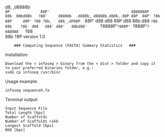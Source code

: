   d8,             ,d8888b                                 
 `8P              88P'                                    
               d888888P                                   
  88b  88bd88b   ?88'     d8888b  .d888b, d8888b.d88b,.88P
  88P  88P' ?8b  88P     d8P' ?88 ?8b,   d8b_,dP88P  `88P'
 d88  d88   88P d88      88b  d88   `?8b 88b    ?8b  d88  
d88' d88'   88bd88'      `?8888P'`?888P' `?888P'`?888888  
                                                    `?88  
                                                      88b 
                                                      ?8P 
version 1.0



		###	Computing Sequence (FASTA) Summary Statistics	###

Installation:

	Download the < infoseq > binary from the < dist > folder and copy it to your preferred binaries folder, e.g.:
	sudo cp infoseq /usr/bin/


Usage example:

	infoseq sequenceX.fa


Terminal output:

	Input Sequence File
	Total Length [bps]
	Number of Scaffolds
	Number of Scaffolds >1kb
	Longest Scaffold [bps]
	N50 [bps]
